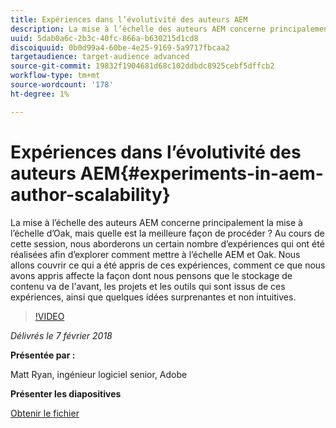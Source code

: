 ```yaml
---
title: Expériences dans l’évolutivité des auteurs AEM
description: La mise à l’échelle des auteurs AEM concerne principalement la mise à l’échelle d’Oak, mais quelle est la meilleure façon de procéder ? Au cours de cette session, nous aborderons un certain nombre d’expériences qui ont été réalisées afin d’explorer comment mettre à l’échelle AEM et Oak. Nous allons couvrir ce qui a été appris de ces expériences, comment ce que nous avons appris affecte la façon dont nous pensons que le stockage de contenu va de l'avant, les projets et les outils qui sont issus de ces expériences, ainsi que quelques idées surprenantes et non intuitives.
uuid: 5dab0a6c-2b3c-40fc-866a-b630215d1cd8
discoiquuid: 0b0d99a4-60be-4e25-9169-5a9717fbcaa2
targetaudience: target-audience advanced
source-git-commit: 19832f1904681d68c102ddbdc8925cebf5dffcb2
workflow-type: tm+mt
source-wordcount: '178'
ht-degree: 1%

---
```



# Expériences dans l’évolutivité des auteurs AEM{#experiments-in-aem-author-scalability}

La mise à l’échelle des auteurs AEM concerne principalement la mise à l’échelle d’Oak, mais quelle est la meilleure façon de procéder ? Au cours de cette session, nous aborderons un certain nombre d’expériences qui ont été réalisées afin d’explorer comment mettre à l’échelle AEM et Oak. Nous allons couvrir ce qui a été appris de ces expériences, comment ce que nous avons appris affecte la façon dont nous pensons que le stockage de contenu va de l&#39;avant, les projets et les outils qui sont issus de ces expériences, ainsi que quelques idées surprenantes et non intuitives.

>[!VIDEO](https://video.tv.adobe.com/v/21522/?quality=9)

*Délivrés le 7 février 2018*

**Présentée par :**

Matt Ryan, ingénieur logiciel senior, Adobe

**Présenter les diapositives**

[Obtenir le fichier](assets/experiments+in+aem+author+scalability+2+7+18.pdf)
<!--
[Get back to the Overview](https://helpx.adobe.com/experience-manager/kt/eseminars/gems/aem-index.html)
-->
